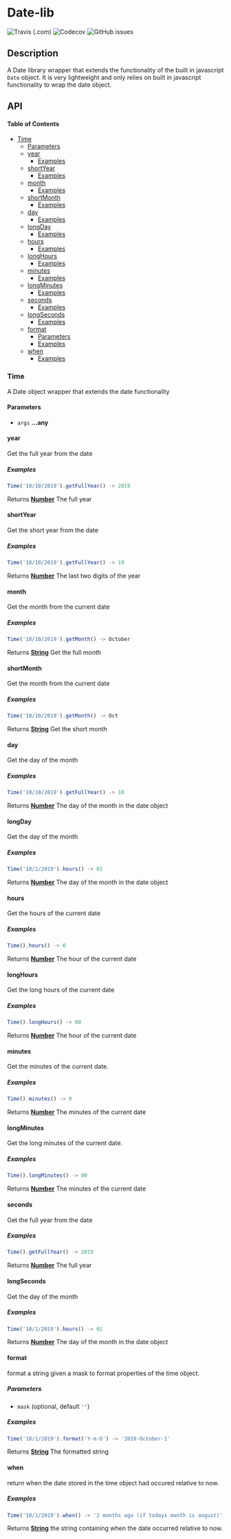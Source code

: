 # Date-lib

![Travis (.com)](https://img.shields.io/travis/com/C3NZ/date-lib?style=plastic)
![Codecov](https://img.shields.io/codecov/c/gh/C3NZ/date-lib?style=plastic)
![GitHub issues](https://img.shields.io/github/issues/C3NZ/date-lib?style=plastic)

## Description

A Date library wrapper that extends the functionality of the built in javascript `Date` object. It is
very lightweight and only relies on built in javascript functionality to wrap the date object.

## API

<!-- Generated by documentation.js. Update this documentation by updating the source code. -->

#### Table of Contents

-   [Time](#time)
    -   [Parameters](#parameters)
    -   [year](#year)
        -   [Examples](#examples)
    -   [shortYear](#shortyear)
        -   [Examples](#examples-1)
    -   [month](#month)
        -   [Examples](#examples-2)
    -   [shortMonth](#shortmonth)
        -   [Examples](#examples-3)
    -   [day](#day)
        -   [Examples](#examples-4)
    -   [longDay](#longday)
        -   [Examples](#examples-5)
    -   [hours](#hours)
        -   [Examples](#examples-6)
    -   [longHours](#longhours)
        -   [Examples](#examples-7)
    -   [minutes](#minutes)
        -   [Examples](#examples-8)
    -   [longMinutes](#longminutes)
        -   [Examples](#examples-9)
    -   [seconds](#seconds)
        -   [Examples](#examples-10)
    -   [longSeconds](#longseconds)
        -   [Examples](#examples-11)
    -   [format](#format)
        -   [Parameters](#parameters-1)
        -   [Examples](#examples-12)
    -   [when](#when)
        -   [Examples](#examples-13)

### Time

A Date object wrapper that extends the date functionality

#### Parameters

-   `args` **...any** 

#### year

Get the full year from the date

##### Examples

```javascript
Time('10/10/2019').getFullYear() -> 2019
```

Returns **[Number](https://developer.mozilla.org/docs/Web/JavaScript/Reference/Global_Objects/Number)** The full year

#### shortYear

Get the short year from the date

##### Examples

```javascript
Time('10/10/2019').getFullYear() -> 19
```

Returns **[Number](https://developer.mozilla.org/docs/Web/JavaScript/Reference/Global_Objects/Number)** The last two digits of the year

#### month

Get the month from the current date

##### Examples

```javascript
Time('10/10/2019').getMonth() -> October
```

Returns **[String](https://developer.mozilla.org/docs/Web/JavaScript/Reference/Global_Objects/String)** Get the full month

#### shortMonth

Get the month from the current date

##### Examples

```javascript
Time('10/10/2019').getMonth() -> Oct
```

Returns **[String](https://developer.mozilla.org/docs/Web/JavaScript/Reference/Global_Objects/String)** Get the short month

#### day

Get the day of the month

##### Examples

```javascript
Time('10/10/2019').getFullYear() -> 10
```

Returns **[Number](https://developer.mozilla.org/docs/Web/JavaScript/Reference/Global_Objects/Number)** The day of the month in the date object

#### longDay

Get the day of the month

##### Examples

```javascript
Time('10/1/2019').hours() -> 01
```

Returns **[Number](https://developer.mozilla.org/docs/Web/JavaScript/Reference/Global_Objects/Number)** The day of the month in the date object

#### hours

Get the hours of the current date

##### Examples

```javascript
Time().hours() -> 0
```

Returns **[Number](https://developer.mozilla.org/docs/Web/JavaScript/Reference/Global_Objects/Number)** The hour of the current date

#### longHours

Get the long hours of the current date

##### Examples

```javascript
Time().longHours() -> 00
```

Returns **[Number](https://developer.mozilla.org/docs/Web/JavaScript/Reference/Global_Objects/Number)** The hour of the current date

#### minutes

Get the minutes of the current date.

##### Examples

```javascript
Time().minutes() -> 0
```

Returns **[Number](https://developer.mozilla.org/docs/Web/JavaScript/Reference/Global_Objects/Number)** The minutes of the current date

#### longMinutes

Get the long minutes of the current date.

##### Examples

```javascript
Time().longMinutes() -> 00
```

Returns **[Number](https://developer.mozilla.org/docs/Web/JavaScript/Reference/Global_Objects/Number)** The minutes of the current date

#### seconds

Get the full year from the date

##### Examples

```javascript
Time().getFullYear() -> 2019
```

Returns **[Number](https://developer.mozilla.org/docs/Web/JavaScript/Reference/Global_Objects/Number)** The full year

#### longSeconds

Get the day of the month

##### Examples

```javascript
Time('10/1/2019').hours() -> 01
```

Returns **[Number](https://developer.mozilla.org/docs/Web/JavaScript/Reference/Global_Objects/Number)** The day of the month in the date object

#### format

format a string given a mask to format properties of the time object.

##### Parameters

-   `mask`   (optional, default `''`)

##### Examples

```javascript
Time('10/1/2019').format('Y-m-D') -> '2019-October-1'
```

Returns **[String](https://developer.mozilla.org/docs/Web/JavaScript/Reference/Global_Objects/String)** The formatted string

#### when

return when the date stored in the time object had occured relative to now.

##### Examples

```javascript
Time('10/1/2019').when() -> '2 months ago (if todays month is august)'
```

Returns **[String](https://developer.mozilla.org/docs/Web/JavaScript/Reference/Global_Objects/String)** the string containing when the date occurred relative to now.
